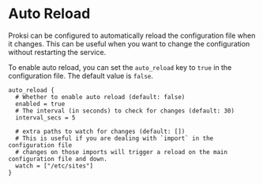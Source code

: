 # Auto Reload

Proksi can be configured to automatically reload the configuration file when it changes. This can be useful when you want to change the configuration without restarting the service.

To enable auto reload, you can set the `auto_reload` key to `true` in the configuration file. The default value is `false`.

```hcl
auto_reload {
  # Whether to enable auto reload (default: false)
  enabled = true
  # The interval (in seconds) to check for changes (default: 30)
  interval_secs = 5

  # extra paths to watch for changes (default: [])
  # This is useful if you are dealing with `import` in the configuration file
  # changes on those imports will trigger a reload on the main configuration file and down.
  watch = ["/etc/sites"]
}
```
